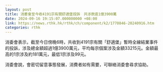 ```yaml
---
layout: post
title: 消委會至今收4191宗有關舒適堡投訴　共涉款逾1億3900萬
date: 2024-09-16 19:15:07.000000000 +08:00
link: https://news.rthk.hk/rthk/ch/component/k2/1770846-20240916.htm
categories: rthk
---
```


消委會表示，截至今日傍晚6時，共收到4191宗有關「舒適堡」暫時全線結業事件的投訴，涉及總金額超過1億3900萬元，平均每宗個案涉及金額33215元。金額最高的1宗涉及約181萬元，最低1宗涉及99元。

消委會說，會密切留意事態發展，消費者如有需要，可聯絡消委會尋求協助。
